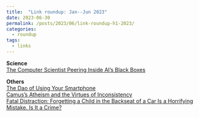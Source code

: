 ```yaml
---
title:  "Link roundup: Jan--Jun 2023"
date: 2023-06-30
permalink: /posts/2023/06/link-roundup-h1-2023/
categories: 
  - roundup
tags:
  - links
---
```

  
**Science**  
[The Computer Scientist Peering Inside AI’s Black Boxes](https://www.quantamagazine.org/cynthia-rudin-builds-ai-that-humans-can-understand-20230427/)  
          
**Others**  
[The Dao of Using Your Smartphone](https://hedgehogreview.com/web-features/thr/posts/the-dao-of-using-your-smartphone)  
[Camus’s Atheism and the Virtues of Inconsistency](https://culturico.com/2020/01/21/camus-atheism-and-the-virtues-of-inconsistency/)  
[Fatal Distraction: Forgetting a Child in the Backseat of a Car Is a Horrifying Mistake. Is It a Crime?](https://www.washingtonpost.com/lifestyle/magazine/fatal-distraction-forgetting-a-child-in-thebackseat-of-a-car-is-a-horrifying-mistake-is-it-a-crime/2014/06/16/8ae0fe3a-f580-11e3-a3a5-42be35962a52_story.html)  
